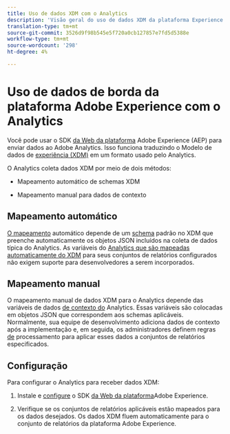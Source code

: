 ```yaml
---
title: Uso de dados XDM com o Analytics
description: 'Visão geral do uso de dados XDM da plataforma Experience no Adobe Analytics '
translation-type: tm+mt
source-git-commit: 3526d9f98b545e5f720a0cb127857e7fd5d5388e
workflow-type: tm+mt
source-wordcount: '298'
ht-degree: 4%

---
```



# Uso de dados de borda da plataforma Adobe Experience com o Analytics

Você pode usar o SDK [da Web da plataforma](https://docs.adobe.com/content/help/pt-BR/launch/using/extensions-ref/adobe-extension/aep-extension/overview.html) Adobe Experience (AEP) para enviar dados ao Adobe Analytics. Isso funciona traduzindo o Modelo de dados de [experiência (XDM)](https://docs.adobe.com/content/help/en/experience-platform/xdm/home.html) em um formato usado pelo Analytics.

O Analytics coleta dados XDM por meio de dois métodos:

* Mapeamento automático de schemas XDM

* Mapeamento manual para dados de contexto

## Mapeamento automático

[O mapeamento](https://git.corp.adobe.com/AdobeDocs/analytics.en/blob/master/help/implement/aep-edge/xdm-manual.md) automático depende de um [schema](https://docs.adobe.com/content/help/en/experience-platform/xdm/schema/composition.html) padrão no XDM que preenche automaticamente os objetos JSON incluídos na coleta de dados típica do Analytics. As variáveis do [Analytics que são mapeadas automaticamente do XDM](https://git.corp.adobe.com/analytics-data-collection/anedge/blob/master/XDM_Translator.md) para seus conjuntos de relatórios configurados não exigem suporte para desenvolvedores a serem incorporados.

## Mapeamento manual

O mapeamento manual de dados XDM para o Analytics depende das variáveis de dados [de contexto do](https://docs.adobe.com/content/help/en/analytics/implementation/vars/page-vars/contextdata.html) Analytics. Essas variáveis são colocadas em objetos JSON que correspondem aos schemas aplicáveis. Normalmente, sua equipe de desenvolvimento adiciona dados de contexto após a implementação e, em seguida, os administradores definem regras [de](https://docs.adobe.com/content/help/en/analytics/admin/admin-tools/processing-rules/processing-rules-configuration/t-processing-rules.html) processamento para aplicar esses dados a conjuntos de relatórios especificados.


## Configuração

Para configurar o Analytics para receber dados XDM:

1. Instale e [configure](https://docs.adobe.com/content/help/en/experience-platform/edge/fundamentals/configuring-the-sdk.html) o SDK [da Web da plataforma](https://docs.adobe.com/content/help/en/experience-platform/edge/fundamentals/installing-the-sdk.html)Adobe Experience.

2. Verifique se os conjuntos de relatórios aplicáveis estão mapeados para os dados desejados. Os dados XDM fluem automaticamente para o conjunto de relatórios da plataforma Adobe Experience.

